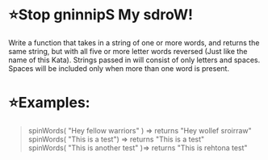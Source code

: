 # :star:Stop gninnipS My sdroW!

Write a function that takes in a string of one or more words, and returns the same string, but with all five or more letter words reversed (Just like the name of this Kata). Strings passed in will consist of only letters and spaces. Spaces will be included only when more than one word is present.

# :star:Examples:


> spinWords( "Hey fellow warriors" ) => returns "Hey wollef sroirraw" <br>
spinWords( "This is a test") => returns "This is a test" <br>
spinWords( "This is another test" )=> returns "This is rehtona test"


